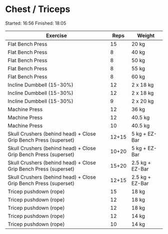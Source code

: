 # Chest / Triceps

Started: 16:56
Finished: 18:05

| Exercise                                                         | Reps  | Weight          |
| ---------------------------------------------------------------- | ----- | --------------- |
| Flat Bench Press                                                 | 15    | 20 kg           |
| Flat Bench Press                                                 | 8     | 40 kg           |
| Flat Bench Press                                                 | 8     | 50 kg           |
| Flat Bench Press                                                 | 8     | 55 kg           |
| Flat Bench Press                                                 | 8     | 60 kg           |
| Incline Dumbbell (15-30%)                                        | 12    | 2 x 18 kg       |
| Incline Dumbbell (15-30%)                                        | 12    | 2 x 18 kg       |
| Incline Dumbbell (15-30%)                                        | 9     | 2 x 20 kg       |
| Machine Press                                                    | 12    | 36 kg           |
| Machine Press                                                    | 12    | 40.5 kg         |
| Machine Press                                                    | 10    | 40.5 kg         |
| Skull Crushers (behind head) + Close Grip Bench Press (superset) | 12+15 | 5 kg + EZ-Bar   |
| Skull Crushers (behind head) + Close Grip Bench Press (superset) | 10+20 | 5 kg + EZ-Bar   |
| Skull Crushers (behind head) + Close Grip Bench Press (superset) | 15+20 | 2.5 kg + EZ-Bar |
| Skull Crushers (behind head) + Close Grip Bench Press (superset) | 12+15 | 2.5 kg + EZ-Bar |
| Tricep pushdown (rope)                                           | 15    | 18 kg           |
| Tricep pushdown (rope)                                           | 12    | 18 kg           |
| Tricep pushdown (rope)                                           | 12    | 18 kg           |
| Tricep pushdown (rope)                                           | 12    | 14 kg           |
| Tricep pushdown (rope)                                           | 10    | 14 kg           |
